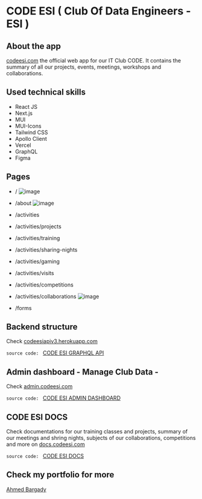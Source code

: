 # CODE ESI ( **C**lub **O**f **D**ata **E**ngineers - ESI )

## About the app

[codeesi.com](https://codeesi.com) the official web app for our IT Club CODE. It contains the summary of all our projects, events, meetings,
workshops and collaborations.

## Used technical skills

- React JS
- Next.js
- MUI
- MUI-Icons
- Tailwind CSS
- Apollo Client
- Vercel
- GraphQL
- Figma

## Pages

- /
![image](https://user-images.githubusercontent.com/72823374/152174273-2c33699e-0bc4-4140-a532-04e38bcadbc7.png)

- /about
![image](https://user-images.githubusercontent.com/72823374/152174764-511f874f-2cb1-4a77-bb65-fd113e78e421.png)

- /activities
- /activities/projects
- /activities/training
- /activities/sharing-nights
- /activities/gaming
- /activities/visits
- /activities/competitions
- /activities/collaborations
![image](https://user-images.githubusercontent.com/72823374/152174658-d53eb3e0-9602-4c58-a4f0-fa9b3327c8a5.png)

- /forms

## Backend structure

Check [codeesiapiv3.herokuapp.com](https://codeesiapiv3.herokuapp.com)

`source code: ` [CODE ESI GRAPHQL API](https://github.com/AhmedCoolProjects/CodeESIGraphqlAPI)

## Admin dashboard - Manage Club Data -

Check [admin.codeesi.com](https://admin.codeesi.com)

`source code: ` [CODE ESI ADMIN DASHBOARD](https://github.com/AhmedCoolProjects/CodeESIAdminDashboard)

## CODE ESI DOCS

Check documentations for our training classes and projects, summary of our meetings and shring nights, subjects of our collaborations, competitions and more on [docs.codeesi.com](https://docs.codeesi.com)

`source code: ` [CODE ESI DOCS](https://github.com/AhmedCoolProjects/CodeESIDocs)

## Check my portfolio for more

[Ahmed Bargady](https://ahmedbargady.me)

